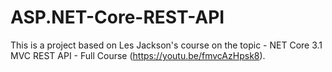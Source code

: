# ASP.NET-Core-REST-API

This is a project based on Les Jackson's course on the topic - NET Core 3.1 MVC REST API - Full Course (https://youtu.be/fmvcAzHpsk8).
